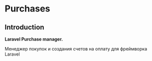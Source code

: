 # Purchases

## Introduction

**Laravel Purchase manager.**

Менеджер покупок и создания счетов на оплату для фреймворка Laravel